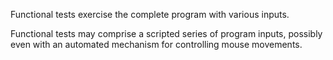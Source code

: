
Functional tests exercise the complete program with various inputs.

Functional tests may comprise a scripted series of program inputs, possibly even with an automated mechanism for controlling mouse movements.
